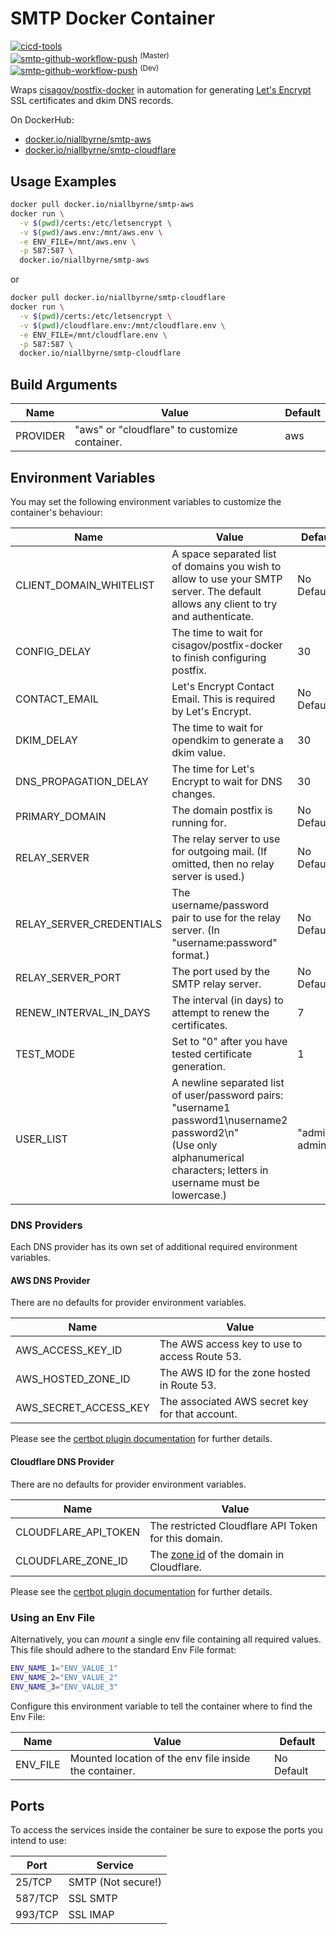 # SMTP Docker Container

[![cicd-tools](https://img.shields.io/badge/ci/cd:-cicd_tools-blue)](https://github.com/cicd-tools-org/cicd-tools)<br />
[![smtp-github-workflow-push](https://github.com/niallbyrne-ca/smtp/actions/workflows/workflow-push.yml/badge.svg?branch=master)](https://github.com/niallbyrne-ca/smtp/actions/workflows/workflow-push.yml) <sup>(Master)</sup><br />
[![smtp-github-workflow-push](https://github.com/niallbyrne-ca/smtp/actions/workflows/workflow-push.yml/badge.svg?branch=dev)](https://github.com/niallbyrne-ca/smtp/actions/workflows/workflow-push.yml) <sup>(Dev)</sup><br />

Wraps [cisagov/postfix-docker](https://github.com/cisagov/postfix-docker) in automation for generating [Let's Encrypt](https://letsencrypt.org/) SSL certificates and dkim DNS records.

On DockerHub:

- [docker.io/niallbyrne/smtp-aws](https://hub.docker.com/r/niallbyrne/smtp-aws)
- [docker.io/niallbyrne/smtp-cloudflare](https://hub.docker.com/r/niallbyrne/smtp-cloudflare)

## Usage Examples

```bash
docker pull docker.io/niallbyrne/smtp-aws
docker run \
  -v $(pwd)/certs:/etc/letsencrypt \
  -v $(pwd)/aws.env:/mnt/aws.env \
  -e ENV_FILE=/mnt/aws.env \
  -p 587:587 \
  docker.io/niallbyrne/smtp-aws
```

or

```bash
docker pull docker.io/niallbyrne/smtp-cloudflare
docker run \
  -v $(pwd)/certs:/etc/letsencrypt \
  -v $(pwd)/cloudflare.env:/mnt/cloudflare.env \
  -e ENV_FILE=/mnt/cloudflare.env \
  -p 587:587 \
  docker.io/niallbyrne/smtp-cloudflare
```

## Build Arguments

| Name     | Value                                         | Default |
|----------|-----------------------------------------------|---------|
| PROVIDER | "aws" or "cloudflare" to customize container. | aws     |

## Environment Variables

You may set the following environment variables to customize the container's behaviour:

| Name                     | Value                                                                                                                                                                                | Default         |
|--------------------------|--------------------------------------------------------------------------------------------------------------------------------------------------------------------------------------|-----------------|
| CLIENT_DOMAIN_WHITELIST  | A space separated list of domains you wish to allow to use your SMTP server.  The default allows any client to try and authenticate.                                                 | No Default      |
| CONFIG_DELAY             | The time to wait for cisagov/postfix-docker to finish configuring postfix.                                                                                                           | 30              |
| CONTACT_EMAIL            | Let's Encrypt Contact Email.  This is required by Let's Encrypt.                                                                                                                     | No Default      |
| DKIM_DELAY               | The time to wait for opendkim to generate a dkim value.                                                                                                                              | 30              |
| DNS_PROPAGATION_DELAY    | The time for Let's Encrypt to wait for DNS changes.                                                                                                                                  | 30              |
| PRIMARY_DOMAIN           | The domain postfix is running for.                                                                                                                                                   | No Default      |
| RELAY_SERVER             | The relay server to use for outgoing mail. (If omitted, then no relay server is used.)                                                                                               | No Default      |
| RELAY_SERVER_CREDENTIALS | The username/password pair to use for the relay server. (In "username:password" format.)                                                                                             | No Default      |
| RELAY_SERVER_PORT        | The port used by the SMTP relay server.                                                                                                                                              | No Default      |
| RENEW_INTERVAL_IN_DAYS   | The interval (in days) to attempt to renew the certificates.                                                                                                                         | 7               |
| TEST_MODE                | Set to "0" after you have tested certificate generation.                                                                                                                             | 1               |
| USER_LIST                | A newline separated list of user/password pairs:<br />"username1 password1\nusername2 password2\n"<br />(Use only alphanumerical characters; letters in username must be lowercase.) | "admin admin\n" |

### DNS Providers

Each DNS provider has its own set of additional required environment variables.

#### AWS DNS Provider

There are no defaults for provider environment variables.

| Name                  | Value                                           |
|-----------------------|-------------------------------------------------|
| AWS_ACCESS_KEY_ID     | The AWS access key to use to access Route 53.   |
| AWS_HOSTED_ZONE_ID    | The AWS ID for the zone hosted in Route 53.     |
| AWS_SECRET_ACCESS_KEY | The associated AWS secret key for that account. |

Please see the [certbot plugin documentation](https://certbot-dns-route53.readthedocs.io/en/stable/) for further details.

#### Cloudflare DNS Provider

There are no defaults for provider environment variables.

| Name                 | Value                                                                                                                       |
|----------------------|-----------------------------------------------------------------------------------------------------------------------------|
| CLOUDFLARE_API_TOKEN | The restricted Cloudflare API Token for this domain.                                                                        |
| CLOUDFLARE_ZONE_ID   | The [zone id](https://developers.cloudflare.com/fundamentals/setup/find-account-and-zone-ids/) of the domain in Cloudflare. |

Please see the [certbot plugin documentation](https://certbot-dns-cloudflare.readthedocs.io/en/stable/) for further details.

### Using an Env File

Alternatively, you can *mount* a single env file containing all required values.
This file should adhere to the standard Env File format:

```bash
ENV_NAME_1="ENV_VALUE_1"
ENV_NAME_2="ENV_VALUE_2"
ENV_NAME_3="ENV_VALUE_3"
```

Configure this environment variable to tell the container where to find the Env File:

| Name     | Value                                                  | Default    |
|----------|--------------------------------------------------------|------------|
| ENV_FILE | Mounted location of the env file inside the container. | No Default |

## Ports

To access the services inside the container be sure to expose the ports you intend to use:

| Port    | Service            |
|---------|--------------------|
| 25/TCP  | SMTP (Not secure!) |
| 587/TCP | SSL SMTP           |
| 993/TCP | SSL IMAP           |
